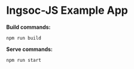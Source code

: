 # Ingsoc-JS Example App

**Build commands:**
```
npm run build
```

**Serve commands:**
```
npm run start
```